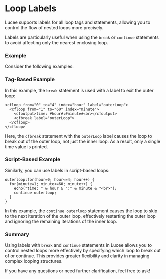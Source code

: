 <!--
{
  "title": "Loop Labels",
  "id": "loop-labels",
  "keywords": [
    "loop",
    "label",
    "for",
    "while",
    "continue",
    "break"
  ]
}
-->
# Loop Labels

Lucee supports labels for all loop tags and statements, allowing you to control the flow of nested loops more precisely.

Labels are particularly useful when using the `break` or `continue` statements to avoid affecting only the nearest enclosing loop.

### Example

Consider the following examples:

### Tag-Based Example

In this example, the `break` statement is used with a label to exit the outer loop:

```run
<cfloop from="0" to="4" index="hour" label="outerLoop">
  <cfloop from="1" to="60" index="minute">
    <cfoutput>time: #hour#:#minute#<br></cfoutput>
    <cfbreak label="outerLoop">
  </cfloop>
</cfloop>
```
Here, the `cfbreak` statement with the `outerLoop` label causes the loop to break out of the outer loop, not just the inner loop. As a result, only a single time value is printed.

### Script-Based Example

Similarly, you can use labels in script-based loops:

```run
outerloop:for(hour=0; hour<=4; hour++) {
  for(minute=1; minute<=60; minute++) {
    echo("time: " & hour & ":" & minute & "<br>");
    continue outerloop;
  }
}
```

In this example, the `continue outerloop` statement causes the loop to skip to the next iteration of the outer loop, effectively restarting the outer loop and ignoring the remaining iterations of the inner loop.

### Summary

Using labels with `break` and `continue` statements in Lucee allows you to control nested loops more effectively by specifying which loop to break out of or continue. This provides greater flexibility and clarity in managing complex looping structures.

If you have any questions or need further clarification, feel free to ask!
